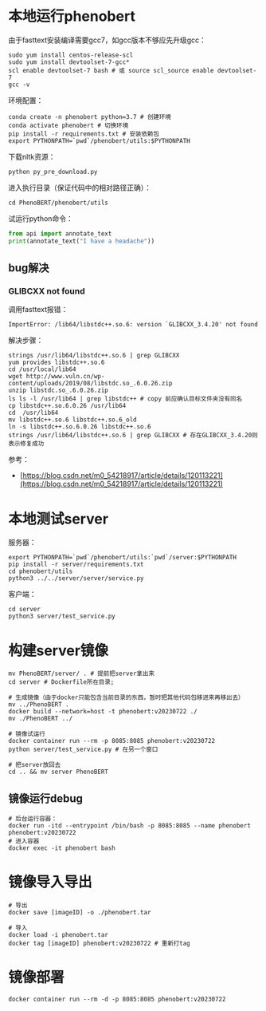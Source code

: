 # 本地运行phenobert
由于fasttext安装编译需要gcc7，如gcc版本不够应先升级gcc：
```shell
sudo yum install centos-release-scl
sudo yum install devtoolset-7-gcc*
scl enable devtoolset-7 bash # 或 source scl_source enable devtoolset-7
gcc -v
```

环境配置：

```shell
conda create -n phenobert python=3.7 # 创建环境
conda activate phenobert # 切换环境
pip install -r requirements.txt # 安装依赖包
export PYTHONPATH=`pwd`/phenobert/utils:$PYTHONPATH
```

下载nltk资源：

```shell
python py_pre_download.py
```

进入执行目录（保证代码中的相对路径正确）：
```
cd PhenoBERT/phenobert/utils
```


试运行python命令：

```python
from api import annotate_text
print(annotate_text("I have a headache"))
```

## bug解决
### GLIBCXX not found
调用fasttext报错：

```
ImportError: /lib64/libstdc++.so.6: version `GLIBCXX_3.4.20' not found
```
解决步骤：

```shell
strings /usr/lib64/libstdc++.so.6 | grep GLIBCXX
yum provides libstdc++.so.6
cd /usr/local/lib64
wget http://www.vuln.cn/wp-content/uploads/2019/08/libstdc.so_.6.0.26.zip
unzip libstdc.so_.6.0.26.zip
ls ls -l /usr/lib64 | grep libstdc++ # copy 前应确认目标文件夹没有同名
cp libstdc++.so.6.0.26 /usr/lib64
cd  /usr/lib64
mv libstdc++.so.6 libstdc++.so.6_old
ln -s libstdc++.so.6.0.26 libstdc++.so.6
strings /usr/lib64/libstdc++.so.6 | grep GLIBCXX # 存在GLIBCXX_3.4.20则表示修复成功
```

参考：
- [https://blog.csdn.net/m0_54218917/article/details/120113221](https://blog.csdn.net/m0_54218917/article/details/120113221)

# 本地测试server
服务器：

```shell
export PYTHONPATH=`pwd`/phenobert/utils:`pwd`/server:$PYTHONPATH
pip install -r server/requirements.txt
cd phenobert/utils
python3 ../../server/server/service.py
```

客户端：

```shell
cd server
python3 server/test_service.py
```

# 构建server镜像
```shell
mv PhenoBERT/server/ . # 提前把server拿出来
cd server # Dockerfile所在目录; 

# 生成镜像（由于docker只能包含当前目录的东西，暂时把其他代码包移进来再移出去）
mv ../PhenoBERT .
docker build --network=host -t phenobert:v20230722 ./
mv ./PhenoBERT ../

# 镜像试运行
docker container run --rm -p 8085:8085 phenobert:v20230722
python server/test_service.py # 在另一个窗口

# 把server放回去
cd .. && mv server PhenoBERT
```

## 镜像运行debug
```shell
# 后台运行容器：
docker run -itd --entrypoint /bin/bash -p 8085:8085 --name phenobert phenobert:v20230722
# 进入容器
docker exec -it phenobert bash
```

# 镜像导入导出
```shell
# 导出
docker save [imageID] -o ./phenobert.tar

# 导入
docker load -i phenobert.tar
docker tag [imageID] phenobert:v20230722 # 重新打tag
```

# 镜像部署
```shell
docker container run --rm -d -p 8085:8085 phenobert:v20230722
```
